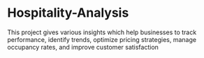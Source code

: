 # Hospitality-Analysis
This project gives various insights which help businesses to track performance, identify trends, optimize pricing strategies, manage occupancy rates, and improve customer satisfaction
